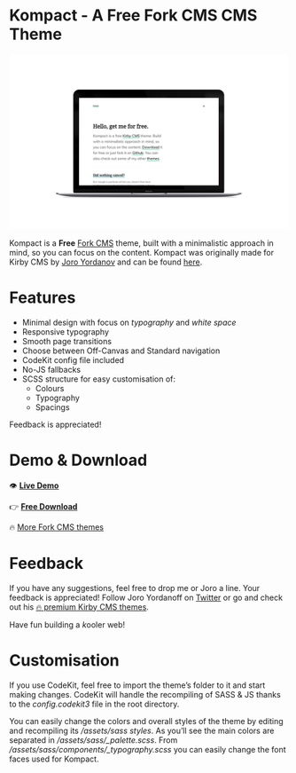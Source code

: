 # Kompact - A Free Fork CMS CMS Theme

![Fork CMS theme - Kompact](./kompact-01.gif)

Kompact is a **Free** [Fork CMS](http://www.fork-cms.com/) theme, built with a minimalistic approach in mind, so you can focus on the content.
Kompact was originally made for Kirby CMS by [Joro Yordanov](http://yordanoff.net/) and can be found [here](https://github.com/yordanoff/kompact).

# Features
* Minimal design with focus on *typography* and *white space*
* Responsive typography
* Smooth page transitions
* Choose between Off-Canvas and Standard navigation
* CodeKit config file included
* No-JS fallbacks
* SCSS structure for easy customisation of:
	* Colours
	* Typography
	* Spacings

Feedback is appreciated!

# Demo & Download
👁 **[Live Demo](http://theme-kompact.jessedobbelae.re)**

👉 **[Free Download](https://github.com/jessedobbelaere/fork-cms-theme-kompact/archive/master.zip)**

🔥 [More Fork CMS themes](http://www.fork-cms.com/extensions/themes)

# Feedback

If you have any suggestions, feel free to drop me or Joro a line. Your feedback is appreciated!
Follow Joro Yordanoff on [Twitter](http://twitter.com/yordanoff) or go and check out his [🔥 premium Kirby CMS themes](http://themes.yordanoff.net).

Have fun building a *k*ooler web!

# Customisation
If you use CodeKit, feel free to import the theme’s folder to it and start making changes. CodeKit will handle the recompiling of SASS & JS thanks to the *config.codekit3* file in the root directory.

You can easily change the colors and overall styles of the theme by editing and recompiling its */assets/sass styles*. As you’ll see the main colors are separated in */assets/sass/_palette.scss*. From */assets/sass/components/_typography.scss* you can easily change the font faces used for Kompact.
